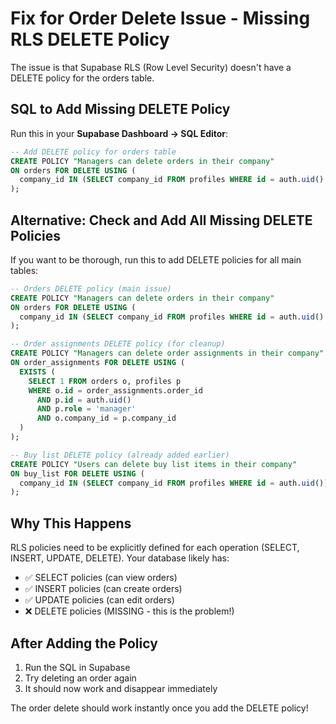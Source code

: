 # Fix for Order Delete Issue - Missing RLS DELETE Policy

The issue is that Supabase RLS (Row Level Security) doesn't have a DELETE policy for the orders table.

## SQL to Add Missing DELETE Policy

Run this in your **Supabase Dashboard → SQL Editor**:

```sql
-- Add DELETE policy for orders table
CREATE POLICY "Managers can delete orders in their company"
ON orders FOR DELETE USING (
  company_id IN (SELECT company_id FROM profiles WHERE id = auth.uid() AND role = 'manager')
);
```

## Alternative: Check and Add All Missing DELETE Policies

If you want to be thorough, run this to add DELETE policies for all main tables:

```sql
-- Orders DELETE policy (main issue)
CREATE POLICY "Managers can delete orders in their company"
ON orders FOR DELETE USING (
  company_id IN (SELECT company_id FROM profiles WHERE id = auth.uid() AND role = 'manager')
);

-- Order assignments DELETE policy (for cleanup)
CREATE POLICY "Managers can delete order assignments in their company"
ON order_assignments FOR DELETE USING (
  EXISTS (
    SELECT 1 FROM orders o, profiles p 
    WHERE o.id = order_assignments.order_id 
      AND p.id = auth.uid() 
      AND p.role = 'manager'
      AND o.company_id = p.company_id
  )
);

-- Buy list DELETE policy (already added earlier)
CREATE POLICY "Users can delete buy list items in their company"
ON buy_list FOR DELETE USING (
  company_id IN (SELECT company_id FROM profiles WHERE id = auth.uid())
);
```

## Why This Happens

RLS policies need to be explicitly defined for each operation (SELECT, INSERT, UPDATE, DELETE). 
Your database likely has:
- ✅ SELECT policies (can view orders)
- ✅ INSERT policies (can create orders) 
- ✅ UPDATE policies (can edit orders)
- ❌ DELETE policies (MISSING - this is the problem!)

## After Adding the Policy

1. Run the SQL in Supabase
2. Try deleting an order again
3. It should now work and disappear immediately

The order delete should work instantly once you add the DELETE policy!